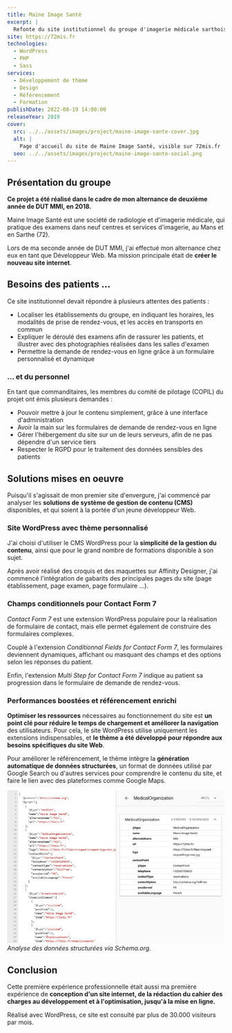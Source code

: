 ```yaml
---
title: Maine Image Santé
excerpt: |
  Refonte du site institutionnel du groupe d'imagerie médicale sarthois Maine Image Santé.
site: https://72mis.fr
technologies:
  - WordPress
  - PHP
  - Sass
services:
  - Développement de thème
  - Design
  - Référencement
  - Formation
publishDate: 2022-08-19 14:00:00
releaseYear: 2019
cover:
  src: ../../assets/images/project/maine-image-sante-cover.jpg
  alt: |
    Page d'accueil du site de Maine Image Santé, visible sur 72mis.fr
  seo: ../../assets/images/project/maine-image-sante-social.png
---
```


## Présentation du groupe

**Ce projet a été réalisé dans le cadre de mon alternance de deuxième année de DUT MMI, en 2018.**

Maine Image Santé est une société de radiologie et d'imagerie médicale, qui pratique des examens dans neuf centres et services d'imagerie, au Mans et en Sarthe (72).

Lors de ma seconde année de DUT MMI, j'ai effectué mon alternance chez eux en tant que Développeur Web. Ma mission principale était de **créer le nouveau site internet**.

## Besoins des patients …

Ce site institutionnel devait répondre à plusieurs attentes des patients :

* Localiser les établissements du groupe, en indiquant les horaires, les modalités de prise de rendez-vous, et les accès en transports en commun
* Expliquer le déroulé des examens afin de rassurer les patients, et illustrer avec des photographies réalisées dans les salles d'examen
* Permettre la demande de rendez-vous en ligne grâce à un formulaire personnalisé et dynamique

### … et du personnel

En tant que commanditaires, les membres du comité de pilotage (COPIL) du projet ont émis plusieurs demandes :

* Pouvoir mettre à jour le contenu simplement, grâce à une interface d'administration
* Avoir la main sur les formulaires de demande de rendez-vous en ligne
* Gérer l'hébergement du site sur un de leurs serveurs, afin de ne pas dépendre d'un service tiers
* Respecter le RGPD pour le traitement des données sensibles des patients

## Solutions mises en oeuvre

Puisqu'il s'agissait de mon premier site d'envergure, j'ai commencé par analyser les **solutions de système de gestion de contenu (CMS)** disponibles, et qui soient à la portée d'un jeune développeur Web.

### Site WordPress avec thème personnalisé

J'ai choisi d'utiliser le CMS WordPress pour la **simplicité de la gestion du contenu**, ainsi que pour le grand nombre de formations disponible à son sujet.

Après avoir réalisé des croquis et des maquettes sur Affinity Designer, j'ai commencé l'intégration de gabarits des principales pages du site (page établissement, page examen, page formulaire ...).

### Champs conditionnels pour Contact Form 7

*Contact Form 7* est une extension WordPress populaire pour la réalisation de formulaire de contact, mais elle permet également de construire des formulaires complexes.

Couplé à l'extension *Conditionnal Fields for Contact Form 7*, les formulaires deviennent dynamiques, affichant ou masquant des champs et des options selon les réponses du patient.

Enfin, l'extension *Multi Step for Contact Form 7* indique au patient sa progression dans le formulaire de demande de rendez-vous.

### Performances boostées et référencement enrichi

**Optimiser les ressources** nécessaires au fonctionnement du site est **un point clé pour réduire le temps de chargement et améliorer la navigation** des utilisateurs. Pour cela, le site WordPress utilise uniquement les extensions indispensables, et **le thème a été développé pour répondre aux besoins spécifiques du site Web**.

Pour améliorer le référencement, le thème intègre la **génération automatique de données structurées**, un format de données utilisé par Google Search ou d'autres services pour comprendre le contenu du site, et faire le lien avec des plateformes comme Google Maps.

![Extrait du JSON de donneés structurées et de leur validation via Schema.org sur une page du site 72mis.fr](../../assets/images/project/maine-image-sante-structured-data.jpg)
*Analyse des données structurées via Schema.org.*

## Conclusion

Cette première expérience professionnelle était aussi ma première expérience de **conception d'un site internet, de la rédaction du cahier des charges au développement et à l'optimisation, jusqu'à la mise en ligne.**

Réalisé avec WordPress, ce site est consulté par plus de 30.000 visiteurs par mois.
